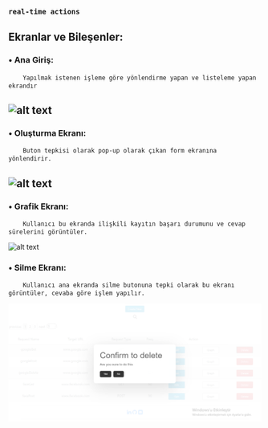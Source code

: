 ### `real-time actions`

## Ekranlar ve Bileşenler:  
### •	Ana Giriş:
        Yapılmak istenen işleme göre yönlendirme yapan ve listeleme yapan ekrandır 
![alt text](https://github.com/kadirakinkorkunc/alertProject/react-ui/blob/master/src/assets/Images/mainPage.png)
--
### •	Oluşturma Ekranı:
        Buton tepkisi olarak pop-up olarak çıkan form ekranına yönlendirir.
![alt text](https://github.com/kadirakinkorkunc/alertProject/react-ui/blob/master/src/assets/Images/createNewPage.png)
--
### •	Grafik Ekranı:
        Kullanıcı bu ekranda ilişkili kayıtın başarı durumunu ve cevap sürelerini görüntüler.
![alt text](https://github.com/kadirakinkorkunc/alertProject/react-ui/blob/master/src/assets/Images/graphPage.png)

### •	Silme Ekranı:
        Kullanıcı ana ekranda silme butonuna tepki olarak bu ekranı görüntüler, cevaba göre işlem yapılır. 
![alt text](https://github.com/kadirakinkorkunc/alertProject/blob/master/src/assets/Images/deletePage.png)